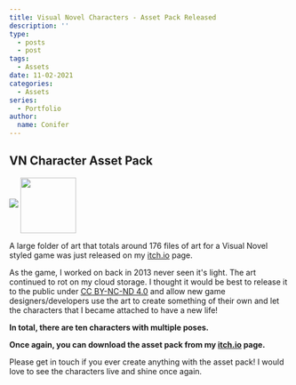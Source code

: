 ```yaml
---
title: Visual Novel Characters - Asset Pack Released
description: ''
type:
  - posts
  - post
tags:
  - Assets
date: 11-02-2021
categories:
  - Assets
series:
  - Portfolio
author:
  name: Conifer
---
```

## VN Character Asset Pack

![](https://i.ibb.co/DVKs5dm/vnassets-webpage.png)
<img align="center" width="100" height="100" src="https://i.ibb.co/DVKs5dm/vnassets-webpage.png">


A large folder of art that totals around 176 files of art for a Visual Novel styled game was just released on my [itch.io](https://conifer-dev.itch.io/visual-novel-characters-asset-pack) page.

As the game, I worked on back in 2013 never seen it's light. The art continued to rot on my cloud storage. I thought it would be best to release it to the public under [CC BY-NC-ND 4.0](https://creativecommons.org/licenses/by-nc-nd/4.0/) and allow new game designers/developers use the art to create something of their own and let the characters that I became attached to have a new life!

**In total, there are ten characters with multiple poses.**

**Once again, you can download the asset pack from my **[**itch.io**](https://conifer-dev.itch.io/visual-novel-characters-asset-pack)** page.**

Please get in touch if you ever create anything with the asset pack! I would love to see the characters live and shine once again.

[go]: https://golang.org/

[gohtmltemplate]: https://golang.org/pkg/html/template/
